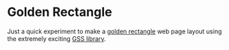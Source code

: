 # Golden Rectangle

Just a quick experiment to make a [golden rectangle](http://en.wikipedia.org/wiki/Golden_ratio) web page layout using the extremely exciting [GSS library](http://gridstylesheets.org/).
